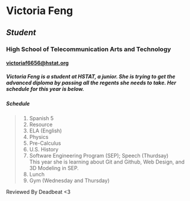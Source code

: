 # **Victoria Feng**

## **_Student_**

### **High School of Telecommunication Arts and Technology**  

#### **[victoriaf6656@hstat.org](victoriaf6656@hstat.org)**

##### Victoria Feng is a student at HSTAT, a junior. She is trying to get the advanced diploma by passing all the regents she needs to take. Her schedule for this year is below. 

##### **_Schedule_**
>1. Spanish 5  
>2. Resource
>3. ELA (English)
>4. Physics
>5. Pre-Calculus
>6. U.S. History
>7. Software Engineering Program (SEP); Speech (Thurdsay)  
This year she is learning about Git and Github, Web Design, and 3D Modeling in SEP.
>8. Lunch  
>9. Gym (Wednesday and Thursday)  

Reviewed By Deadbeat <3